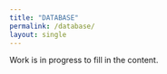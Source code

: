 ```yaml
---
title: "DATABASE"
permalink: /database/
layout: single
---
```


Work is in progress to fill in the content.  

